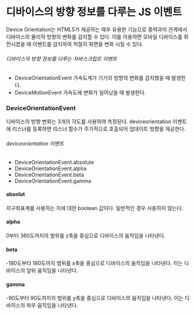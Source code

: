 # 디바이스의 방향 정보를 다루는 JS 이벤트

Device Orientation는 HTML5가 제공하는 매우 유용한 기능으로 중력과의 관계에서 디바이스의 물리적 방향의 변화를 감지할 수 있다. 이를 이용하면 모바일 디바이스를 회전시켰을 때 이벤트를 감지하여 적절히 화면을 변화 시킬 수 있다.

###### 디바이스의 방향 정보를 다루는 자바스크립트 이벤트
+ DeviceOrientationEvent 가속도계가 기기의 방향의 변화를 감지했을 때 발생한다.
+ DeviceMotionEvent 가속도에 변화가 일어났을 때 발생한다.

### DeviceOrientationEvent
디바이스의 방향 변화는 3개의 각도를 사용하여 측정된다. deviceorientation 이벤트에 리스너를 등록하면 리스너 함수가 주기적으로 호출되어 업데이트 방향을 제공한다.

###### deviceorientation 이벤트
+ DeviceOrientationEvent.absolute
+ DeviceOrientationEvent.alpha
+ DeviceOrientationEvent.beta
+ DeviceOrientationEvent.gamma

#### absolut
지구좌표계를 사용하는 지에 대한 boolean 값이다. 일반적인 경우 사용하지 않는다.

#### alpha
0부터 360도까지의 범위를 z축을 중심으로 디바이스의 움직임을 나타낸다.

#### beta
-180도부터 180도까지 범위를 x축을 중심으로 디바이스의 움직임을 나타낸다. 이는 디바이스의 앞뒤 움직임을 나타낸다.

#### gamma
-90도부터 90도까지의 범위를 y축을 중심으로 디바이스의 움직임을 나타낸다.  이는 디바이스의 좌우 움직임을 나타낸다.